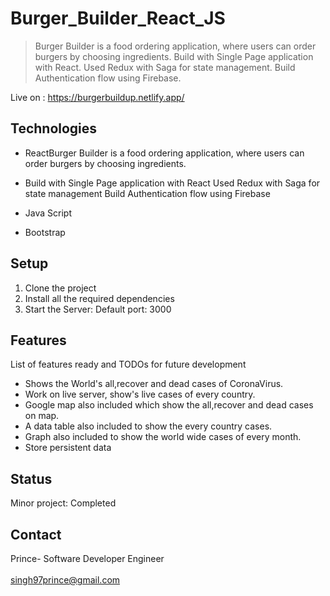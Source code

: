 # Burger_Builder_React_JS
> Burger Builder is a food ordering application, where users can order burgers by choosing ingredients.
> Build with Single Page application with React.
  Used Redux with Saga for state management.
  Build Authentication flow using Firebase.

Live on : https://burgerbuildup.netlify.app/

## Technologies
* ReactBurger Builder is a food ordering application, where users can order burgers by choosing ingredients.
* Build with Single Page application with React
Used Redux with Saga for state management
Build Authentication flow using Firebase

* Java Script
* Bootstrap

## Setup
1. Clone the project
2. Install all the required dependencies
3. Start the Server: Default port: 3000

## Features
List of features ready and TODOs for future development
*  Shows the World's all,recover and dead cases of CoronaVirus.
*  Work on live server, show's live cases of every country. 
*  Google map also included which show the all,recover and dead cases on map.
*  A data table also included to show the every country cases.
*  Graph also included to show the world wide cases of every month.
*  Store persistent data

## Status
Minor project: Completed

## Contact
Prince- Software Developer Engineer
<br/>
<br/>
singh97prince@gmail.com
